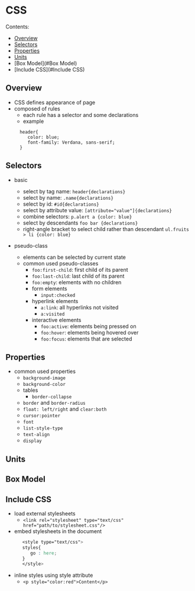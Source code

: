 # CSS

Contents:

- [Overview](#Overview)
- [Selectors](#Selectors)
- [Properties](#Properties)
- [Units](#Units)
- [Box Model](#Box Model)
- [Include CSS](#Include CSS)


<a name="Overview"/>

## Overview
+ CSS defines appearance of page
+ composed of rules
  - each rule has a selector and some declarations
  - example
  ```
    header{
       color: blue;
       font-family: Verdana, sans-serif;
    }
  ```

<a name="Selectors"/>

## Selectors
+ basic
  - select by tag name: `header{declarations}`
  - select by name: `.name{declarations}`
  - select by id: `#id{declarations}`
  - select by attribute value: `[attribute="value"]{declarations}`
  - combine selectors: `p.alert a {color: blue}`
  - select by descendants `foo bar {declarations}`
  - right-angle bracket to select child rather than descendant `ul.fruits > li {color: blue}`

+ pseudo-class
  - elements can be selected by current state
  - common used pseudo-classes
    + `foo:first-child`: first child of its parent
    + `foo:last-child`: last child of its parent
    + `foo:empty`: elements with no children
    + form elements
      - `input:checked`
    + hyperlink elements
      - `a:link`: all hyperlinks not visited
      - `a:visited`
    + interactive elements
      - `foo:active`: elements being pressed on
      - `foo:hover`: elements being hovered over
      - `foo:focus`: elements that are selected


<a name="Properties"/>

## Properties
+ common used properties
  - `background-image`
  - `background-color`
  - tables
    + `border-collapse`
  - `border` and `border-radius`
  - `float: left/right` and `clear:both`
  - `cursor:pointer`
  - `font`
  - `list-style-type`
  - `text-align`
  - `display`


<a name="Units"/>

## Units

<a name="Box Model"/>

## Box Model

<a name="Include CSS"/>

## Include CSS
+ load external stylesheets
  - `<link rel="stylesheet" type="text/css" href="path/to/stylesheet.css"/>`
+ embed stylesheets in the document
  ```css
     <style type="text/css">
     styles{
        go : here;
     }
     </style>
  ```
+ inline styles using style attribute
  - `<p style="color:red">Content</p>`
